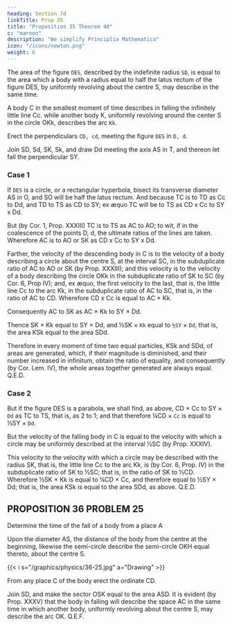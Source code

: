 ```yaml
---
heading: Section 7d
linkTitle: Prop 35
title: "Proposition 35 Theorem 40"
c: "maroon"
description: "We simplify Principlia Mathematica"
icon: "/icons/newton.png"
weight: 6
---
```



The area of the figure `DES`, described by the indefinite radius `SD`, is equal to the area which a body with a radius equal to half the latus rectum of the figure DES, by uniformly revolving about the centre S, may describe in the same time.

A body C in the smallest moment of time describes in falling the infinitely little line Cc. while another body K, uniformly revolving around the center S in the circle OKk, describes the arc `Kk`.


Erect the perpendiculars `CD, cd`, meeting the figure `DES` in `D, d`.

Join SD, Sd, SK, Sk, and draw Dd meeting the axis AS in T, and thereon let fall the perpendicular SY.

### Case 1

If `DES` is a circle, or a rectangular hyperbola, bisect its transverse diameter AS in O, and SO will be half the latus rectum. And because TC is to TD as Cc to Dd, and TD to TS as CD to SY; ex æquo TC will be to TS as CD x Cc to SY x Dd.

But (by Cor. 1, Prop. XXXIII) TC is to TS as AC to AO; to wit, if in the coalescence of the points D, d, the ultimate ratios of the lines are taken. Wherefore AC is to AO or SK as CD x Cc to SY x Dd.

Farther, the velocity of the descending body in C is to the velocity of a body describing a circle about the centre S, at the interval SC, in the subduplicate ratio of AC to AO or SK (by Prop. XXXIII); and this velocity is to the velocity of a body describing the circle OKk in the subduplicate ratio of SK to SC (by Cor. 6, Prop IV); and, ex æquo, the first velocity to the last, that is, the little line Cc to the arc Kk, in the subduplicate ratio of AC to SC, that is, in the ratio of AC to CD. Wherefore CD x Cc is equal to AC × Kk. 

Consequently AC to SK as AC × Kk to SY × Dd. 

Thence SK × Kk equal to SY × Dd, and ½SK × `Kk` equal to `½SY` × `Dd`, that is, the area KSk equal to the area SDd.

Therefore in every moment of time two equal particles, KSk and SDd, of areas are generated, which, if their magnitude is diminished, and their number increased in infinitum, obtain the ratio of equality, and consequently (by Cor. Lem. IV), the whole areas together generated are always equal.   Q.E.D.


### Case 2

But if the figure DES is a parabola, we shall find, as above, CD × Cc to SY × `Dd` as TC to TS, that is, as 2 to 1; and that therefore ¼CD  × `Cc` is equal to ½SY × `Dd`.

But the velocity of the falling body in C is equal to the velocity with which a circle may be uniformly described at the interval ½SC (by Prop. XXXIV).

This velocity to the velocity with which a circle may be described with the radius SK, that is, the little line Cc to the arc Kk, is (by Cor. 6, Prop. IV) in the subduplicate ratio of SK to ½SC; that is, in the ratio of SK to ½CD. Wherefore ½SK × Kk is equal to ¼CD × Cc, and therefore equal to ½SY × Dd; that is, the area KSk is equal to the area SDd, as above.   Q.E.D.


## PROPOSITION 36 PROBLEM 25

Determine the time of the fall of a body from a place A

Upon the diameter AS, the distance of the body from the centre at the beginning, likewise the semi-circle describe the semi-circle OKH  equal thereto, about the centre S. 

{{< i s="/graphics/physics/36-25.jpg" a="Drawing" >}}

From any place C of the body erect the ordinate CD. 

Join SD, and make the sector OSK equal to the area ASD. It is evident (by Prop. XXXV) that the body in falling will describe the space AC in the same time in which another body, uniformly revolving about the centre S, may describe the arc OK.   Q.E.F.
